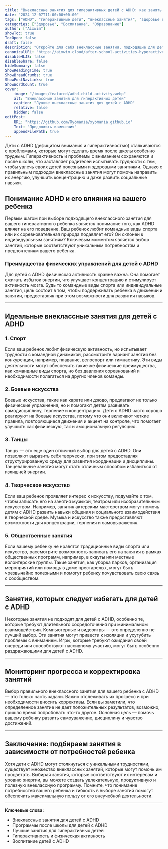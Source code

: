 ```yaml
---
title: "Внеклассные занятия для гиперактивных детей с ADHD: как занять детей с ADHD"
date: "2024-12-07T11:00:00+00:00"
tags: ["ADHD", "гиперактивные дети", "внеклассные занятия", "здоровье детей", "советы по воспитанию"]
categories: ["Здоровье", "Воспитание", "Образование"]
author: ["Aixwim"]
showToc: true
TocOpen: false
draft: false
description: "Откройте для себя внеклассные занятия, подходящие для детей с ADHD. Изучите спорт, искусство и другие активности, которые помогают направить энергию, улучшить концентрацию и развивать социальные навыки."
canonicalURL: "https://aixwim.cloud/after-school-activities-hyperactive-child"
disableHLJS: false
disableShare: false
hideSummary: false
ShowReadingTime: true
ShowBreadCrumbs: true
ShowPostNavLinks: true
ShowWordCount: true
cover:
    image: "/images/featured/adhd-child-activity.webp"
    alt: "Внеклассные занятия для гиперактивных детей"
    caption: "Лучшие внеклассные занятия для детей с ADHD"
    relative: false
    hidden: false
editPost:
    URL: "https://github.com/Xyomania/xyomania.github.io"
    Text: "Предложить изменения"
    appendFilePath: true
---
```


Дети с ADHD (дефицитом внимания и гиперактивностью) сталкиваются с проблемами, которые могут сделать время после школы особенно трудным. Гиперактивность и проблемы с вниманием сохраняются и после школы, что заставляет родителей испытывать трудности с тем, чтобы увлечь своих детей полезными и здоровыми занятиями. Однако с правильным подходом внеклассные занятия могут помочь направить их энергию, улучшить концентрацию и даже развить социальные навыки.

<!--more-->

## Понимание ADHD и его влияния на вашего ребенка

Первым шагом при выборе подходящего внеклассного занятия для вашего гиперактивного ребенка является понимание того, как ADHD влияет на его поведение. Ваш ребенок любит командные виды спорта или их соревновательная природа подавляет его? Он склонен к индивидуальным занятиям? Ключевым моментом является выбор занятий, которые соответствуют уникальным потребностям и предпочтениям вашего ребенка.

### Преимущества физических упражнений для детей с ADHD
Для детей с ADHD физическая активность крайне важна. Она помогает сжигать избыток энергии, что улучшает концентрацию и стимулирует активность мозга. Будь то командные виды спорта или индивидуальные занятия, цель состоит в том, чтобы поддерживать ребенка в движении и занятии, предоставляя при этом возможности для развития навыков.

---

## Идеальные внеклассные занятия для детей с ADHD

### 1. **Спорт**
Если ваш ребенок любит физическую активность, но испытывает трудности с командной динамикой, рассмотрите вариант занятий без конкуренции, например, плавание, велоспорт или гимнастику. Эти виды деятельности могут обеспечить такие же физические преимущества, как командные виды спорта, но без давления соревнований и необходимости полагаться на других членов команды.

### 2. **Боевые искусства**
Боевые искусства, такие как карате или дзюдо, предлагают не только физические упражнения, но и помогают детям развивать самодисциплину, терпение и концентрацию. Дети с ADHD часто хорошо реагируют на боевые искусства, потому что они включают четкие правила, повторяющиеся движения и акцент на контроле, что помогает улучшить как физическую, так и эмоциональную регуляцию.

### 3. **Танцы**
Танцы — это еще один отличный выбор для детей с ADHD. Они позволяют выразить себя творчески, при этом предоставляя структурированную среду для развития координации и дисциплины. Танцевальные занятия могут стать отличным способом избавиться от излишней энергии.

### 4. **Творческое искусство**
Если ваш ребенок проявляет интерес к искусству, подумайте о том, чтобы записать его на занятия музыкой, театром или изобразительным искусством. Например, занятия актерским мастерством могут помочь детям с ADHD развить навыки общения и социального взаимодействия в творческой среде. Музыка и искусство также предоставляют возможности для концентрации, терпения и самовыражения.

### 5. **Общественные занятия**
Если вашему ребенку не нравятся традиционные виды спорта или искусство, рассмотрите возможность записать его на занятия в рамках общественных программ, например, в скауты или местные волонтерские группы. Такие занятия, как уборка парков, организация мероприятий или помощь в доме престарелых, могут быть чрезвычайно полезными и помогут ребенку почувствовать свою связь с сообществом.

---

## Занятия, которых следует избегать для детей с ADHD

Некоторые занятия не подходят для детей с ADHD, особенно те, которые требуют длительного сосредоточения при минимальном взаимодействии. Компьютерные и видеоигры — это определенно не лучший выбор. Эти занятия могут привести к изоляции и усугубить проблемы с вниманием. Игры, которые требуют ожидания своей очереди или способствуют пассивному участию, могут быть особенно раздражающими для детей с ADHD.

---

## Мониторинг прогресса и корректировка занятий

Выбор правильного внеклассного занятия для вашего ребенка с ADHD — это только часть задачи. Важно отслеживать их прогресс и при необходимости вносить коррективы. Если вы заметили, что определенное занятие не дает положительных результатов, возможно, пришло время попробовать что-то другое. Основная цель — помочь вашему ребенку развить самоуважение, дисциплину и чувство достижений.

---

## Заключение: подбираем занятия в зависимости от потребностей ребенка

Хотя дети с ADHD могут столкнуться с уникальными трудностями, существует множество внеклассных занятий, которые могут помочь им процветать. Выбирая занятия, которые соответствуют их интересам и уровню энергии, вы можете создать увлекательную, продуктивную и полезную внеклассную программу. Помните, что понимание потребностей вашего ребенка и гибкость в выборе занятий помогут обеспечить максимальную пользу от его внеучебной деятельности.

---

**Ключевые слова:**
- Внеклассные занятия для детей с ADHD
- Программы после школы для детей с ADHD
- Лучшие занятия для гиперактивных детей
- Гиперактивность и физическая активность
- Воспитание детей с ADHD
